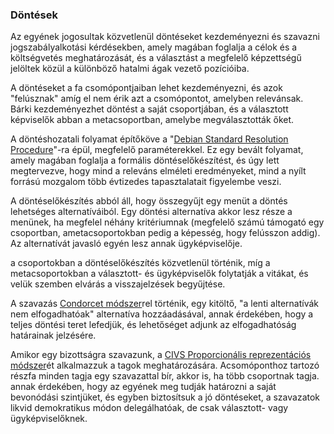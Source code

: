 ### Döntések

Az egyének jogosultak közvetlenül döntéseket kezdeményezni és szavazni jogszabályalkotási kérdésekben, amely magában foglalja a célok és a költségvetés meghatározását, és a választást a megfelelő képzettségű jelöltek közül a különböző hatalmi ágak vezető pozícióiba.

A döntéseket a fa csomópontjaiban lehet kezdeményezni, és azok "felúsznak" amíg el nem érik azt a csomópontot, amelyben relevánsak. Bárki kezdeményezhet döntést a saját csoportjában, és a választott képviselők abban a metacsoportban, amelybe megválasztották őket.

A döntéshozatali folyamat építőköve a "[Debian Standard Resolution Procedure](https://www.debian.org/vote/howto_follow)"-ra épül, megfelelő paraméterekkel. Ez egy bevált folyamat, amely magában foglalja a formális döntéselőkészítést, és úgy lett megtervezve, hogy mind a releváns elméleti eredményeket, mind a nyílt forrású mozgalom több évtizedes tapasztalatait figyelembe veszi.

A döntéselőkészítés abból áll, hogy összegyűjt egy menüt a döntés lehetséges alternatíváiból. Egy döntési alternatíva akkor lesz része a menünek, ha megfelel néhány kritériumnak \(megfelelő számú támogató egy csoportban, ametacsoportokban pedig a képesség, hogy felússzon addig\). Az alternatívát javasló egyén lesz annak ügyképviselője.

a csoportokban a döntéselőkészítés közvetlenül történik, míg a metacsoportokban a választott- és ügyképviselők folytatják a vitákat, és velük szemben elvárás a visszajelzések begyűjtése.

A szavazás [Condorcet módszer](https://hu.wikipedia.org/wiki/Condorcet-m%C3%B3dszer)rel történik, egy kitöltő, "a lenti alternatívák nem elfogadhatóak" alternatíva hozzáadásával, annak érdekében, hogy a teljes döntési teret lefedjük, és lehetőséget adjunk az elfogadhatóság  határainak jelzésére.

Amikor egy bizottságra szavazunk, a [CIVS Proporcionális reprezentációs módszer](http://civs.cs.cornell.edu/proportional.html)ét alkalmazzuk a tagok meghatározására. Acsomóponthoz tartozó részfa minden tagja egy szavazattal bír, akkor is, ha több csoportnak tagja. annak érdekében, hogy az egyének meg tudják határozni a saját bevonódási szintjüket, és egyben biztosítsuk a jó döntéseket, a szavazatok likvid demokratikus módon delegálhatóak, de csak választott-  vagy ügyképviselőknek.

